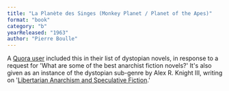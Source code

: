 ```yaml
---
title: "La Planète des Singes (Monkey Planet / Planet of the Apes)"
format: "book"
category: "b"
yearReleased: "1963"
author: "Pierre Boulle"
---
```

 A <a href="http://www.quora.com/What-are-some-of-the-best-anarchist-fiction-novels"> Quora user</a> included this in their list of dystopian novels, in response to a  request for 'What are some of the best anarchist fiction novels?' It's also  given as an instance of the dystopian sub-genre by Alex R. Knight III, writing  on '<a href="http://dailyanarchist.com/2014/03/01/libertarian-anarchism-and-speculative-fiction/">Libertarian  Anarchism and Speculative Fiction</a>.'
  
